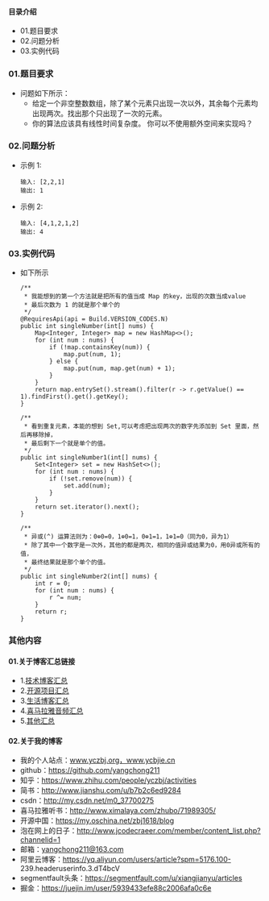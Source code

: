 #### 目录介绍
- 01.题目要求
- 02.问题分析
- 03.实例代码



### 01.题目要求
- 问题如下所示：
    - 给定一个非空整数数组，除了某个元素只出现一次以外，其余每个元素均出现两次。找出那个只出现了一次的元素。
    - 你的算法应该具有线性时间复杂度。 你可以不使用额外空间来实现吗？




### 02.问题分析
- 示例 1:
    ```
    输入: [2,2,1]
    输出: 1
    ```
- 示例 2:
    ```
    输入: [4,1,2,1,2]
    输出: 4
    ```


### 03.实例代码
- 如下所示
    ```
    /**
     * 我能想到的第一个方法就是把所有的值当成 Map 的key，出现的次数当成value
     * 最后次数为 1 的就是那个单个的
     */
    @RequiresApi(api = Build.VERSION_CODES.N)
    public int singleNumber(int[] nums) {
        Map<Integer, Integer> map = new HashMap<>();
        for (int num : nums) {
            if (!map.containsKey(num)) {
                map.put(num, 1);
            } else {
                map.put(num, map.get(num) + 1);
            }
        }
        return map.entrySet().stream().filter(r -> r.getValue() == 1).findFirst().get().getKey();
    }

    /**
     * 看到重复元素，本能的想到 Set,可以考虑把出现两次的数字先添加到 Set 里面，然后再移除掉，
     * 最后剩下一个就是单个的值。
     */
    public int singleNumber1(int[] nums) {
        Set<Integer> set = new HashSet<>();
        for (int num : nums) {
            if (!set.remove(num)) {
                set.add(num);
            }
        }
        return set.iterator().next();
    }

    /**
     * 异或(^) 运算法则为：0⊕0=0，1⊕0=1，0⊕1=1，1⊕1=0（同为0，异为1）
     * 除了其中一个数字是一次外，其他的都是两次，相同的值异或结果为0，用0异或所有的值，
     * 最终结果就是那个单个的值。
     */
    public int singleNumber2(int[] nums) {
        int r = 0;
        for (int num : nums) {
            r ^= num;
        }
        return r;
    }
    ```




### 其他内容
#### 01.关于博客汇总链接
- 1.[技术博客汇总](https://www.jianshu.com/p/614cb839182c)
- 2.[开源项目汇总](https://blog.csdn.net/m0_37700275/article/details/80863574)
- 3.[生活博客汇总](https://blog.csdn.net/m0_37700275/article/details/79832978)
- 4.[喜马拉雅音频汇总](https://www.jianshu.com/p/f665de16d1eb)
- 5.[其他汇总](https://www.jianshu.com/p/53017c3fc75d)



#### 02.关于我的博客
- 我的个人站点：www.yczbj.org，www.ycbjie.cn
- github：https://github.com/yangchong211
- 知乎：https://www.zhihu.com/people/yczbj/activities
- 简书：http://www.jianshu.com/u/b7b2c6ed9284
- csdn：http://my.csdn.net/m0_37700275
- 喜马拉雅听书：http://www.ximalaya.com/zhubo/71989305/
- 开源中国：https://my.oschina.net/zbj1618/blog
- 泡在网上的日子：http://www.jcodecraeer.com/member/content_list.php?channelid=1
- 邮箱：yangchong211@163.com
- 阿里云博客：https://yq.aliyun.com/users/article?spm=5176.100- 239.headeruserinfo.3.dT4bcV
- segmentfault头条：https://segmentfault.com/u/xiangjianyu/articles
- 掘金：https://juejin.im/user/5939433efe88c2006afa0c6e










